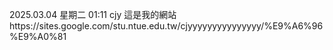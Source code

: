 2025.03.04 星期二
01:11 cjy 這是我的網站https://sites.google.com/stu.ntue.edu.tw/cjyyyyyyyyyyyyyyy/%E9%A6%96%E9%A0%81
